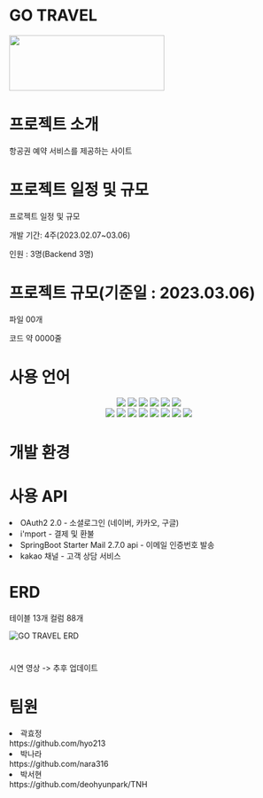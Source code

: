 <h1>GO TRAVEL</h1>
<img src="https://user-images.githubusercontent.com/120771212/224478778-e7c320ce-f0a4-44d5-afc0-04000ab1d815.svg" width="280" height="100"/>
<h1>프로젝트 소개</h1>
항공권 예약 서비스를 제공하는 사이트
<h1>프로젝트 일정 및 규모</h1>
프로젝트 일정 및 규모

개발 기간: 4주(2023.02.07~03.06)

인원 : 3명(Backend 3명)

<h1>프로젝트 규모(기준일 : 2023.03.06)</h1>
파일 00개

코드 약 0000줄
<h1>사용 언어</h1>
<div align=center> 
  <img src="https://img.shields.io/badge/java-007396?style=for-the-badge&logo=java&logoColor=white"> 
  <img src="https://img.shields.io/badge/html5-E34F26?style=for-the-badge&logo=html5&logoColor=white"> 
  <img src="https://img.shields.io/badge/css-1572B6?style=for-the-badge&logo=css3&logoColor=white"> 
  <img src="https://img.shields.io/badge/javascript-F7DF1E?style=for-the-badge&logo=javascript&logoColor=black"> 
  <img src="https://img.shields.io/badge/jquery-0769AD?style=for-the-badge&logo=jquery&logoColor=white">
    <img src="https://img.shields.io/badge/bootstrap-7952B3?style=for-the-badge&logo=bootstrap&logoColor=white"><br>
  
  <img src="https://img.shields.io/badge/springboot-6DB33F?style=for-the-badge&logo=springboot&logoColor=white"> 
  <img src="https://img.shields.io/badge/gradle-02303A?style=for-the-badge&logo=gradle&logoColor=white">
    <img src="https://img.shields.io/badge/amazonaws-232F3E?style=for-the-badge&logo=amazonaws&logoColor=white">
  <img src="https://img.shields.io/badge/oracle-F80000?style=for-the-badge&logo=oracle&logoColor=white"> 
  <img src="https://img.shields.io/badge/mysql-4479A1?style=for-the-badge&logo=mysql&logoColor=white"> 
  <img src="https://img.shields.io/badge/github-181717?style=for-the-badge&logo=github&logoColor=white">
  <img src="https://img.shields.io/badge/git-F05032?style=for-the-badge&logo=git&logoColor=white">
  <img src="https://img.shields.io/badge/fontawesome-339AF0?style=for-the-badge&logo=fontawesome&logoColor=white"><br>
  

</div>
<h1>개발 환경</h1>
<h1>사용 API</h1>
<li>OAuth2 2.0 - 소셜로그인 (네이버, 카카오, 구글)</li>

<li> i'mport - 결제 및 환불</li>

<li>SpringBoot Starter Mail 2.7.0 api - 이메일 인증번호 발송</li>

<li>kakao 채널 - 고객 상담 서비스</li>
<h1>ERD</h1>
테이블 13개
컬럼 88개

![GO TRAVEL ERD](https://user-images.githubusercontent.com/120771212/224479301-f6ff242e-9752-4767-b162-ac1ce938c03b.png)

<h1></h1>
시연 영상 -> 추후 업데이트 
<h1>팀원</h1>
<li>곽효정</li>
https://github.com/hyo213
<li>박나라</li>
https://github.com/nara316
<li>박서현</li>
https://github.com/deohyunpark/TNH


